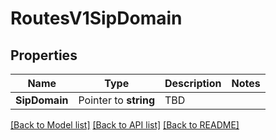 # RoutesV1SipDomain

## Properties

Name | Type | Description | Notes
------------ | ------------- | ------------- | -------------
**SipDomain** | Pointer to **string** | TBD |

[[Back to Model list]](../README.md#documentation-for-models) [[Back to API list]](../README.md#documentation-for-api-endpoints) [[Back to README]](../README.md)


